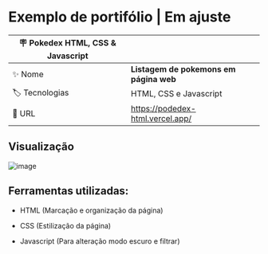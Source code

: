 # Exemplo de portifólio | Em ajuste


| :placard: Pokedex HTML, CSS & Javascript |     |
| -------------  | --- |
| :sparkles: Nome        | **Listagem de pokemons em página web**
| :label: Tecnologias | HTML, CSS e Javascript
| :rocket: URL         | https://podedex-html.vercel.app/

## Visualização

![image](https://imgur.com/rOrQkXT.png)

## Ferramentas utilizadas:

* HTML (Marcação e organização da página)

* CSS (Estilização da página)

* Javascript (Para alteração modo escuro e filtrar)